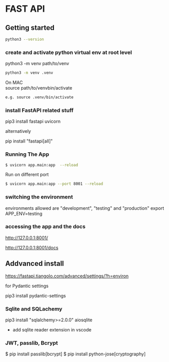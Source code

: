 # FAST API
## Getting started
```bash
python3 --version 
``` 


### create and activate python virtual env at root level
python3 -m venv path/to/venv  
```bash
python3 -m venv .venv 
```
On MAC  
source path/to/venvbin/activate  
```bash
e.g. source .venv/bin/activate
```

### install FastAPI related stuff
pip3 install fastapi uvicorn

alternatively 

pip install "fastapi[all]"


### Running The App
```bash
$ uvicorn app.main:app  --reload   
``` 
Run on different port   
```bash
$ uvicorn app.main:app --port 8001 --reload
```

### switching the environment
environments allowed are "development", "testing" and "production"
export APP_ENV=testing 

### accessing the app and the docs
http://127.0.0.1:8001/

http://127.0.0.1:8001/docs


## Addvanced install
https://fastapi.tiangolo.com/advanced/settings/?h=environ

for Pydantic settings

pip3 install pydantic-settings

### Sqlite and SQLachemy
pip3 install "sqlalchemy>=2.0.0" aiosqlite

- add sqlite reader extension in vscode

### JWT, passlib, Bcrypt
$ pip install passlib[bcrypt]
$ pip install python-jose[cryptography]
